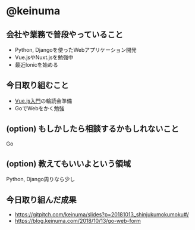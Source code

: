 # @keinuma

## 会社や業務で普段やっていること

- Python, Djangoを使ったWebアプリケーション開発
- Vue.jsやNuxt.jsを勉強中
- 最近Ionicを始める


## 今日取り組むこと

- [Vue.js入門](https://gihyo.jp/book/2018/978-4-297-10091-9)の輪読会準備
- GoでWebをかく勉強

## (option) もしかしたら相談するかもしれないこと
Go

## (option) 教えてもいいよという領域
Python, Django周りなら少し

## 今日取り組んだ成果
- https://gitpitch.com/keinuma/slides?p=20181013_shinjukumokumoku#/
- https://blog.keinuma.com/2018/10/13/go-web-form
